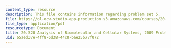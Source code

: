 ```yaml
---
content_type: resource
description: This file contains information regarding problem set 5.
file: https://ol-ocw-studio-app-production.s3.amazonaws.com/courses/20-320-analysis-of-biomolecular-and-cellular-systems-fall-2012/65aed37e4ff86d3844c8bae25b77f072_MIT20_320F12_2009_PS5_Prob.pdf
file_type: application/pdf
resourcetype: Document
title: 20.320 Analysis of Biomolecular and Cellular Systems, 2009 Problem Set 5
uid: 65aed37e-4ff8-6d38-44c8-bae25b77f072
---
```

